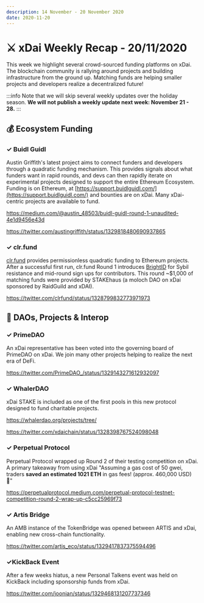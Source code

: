 ```yaml
---
description: 14 November - 20 November 2020
date: 2020-11-20
---
```


# ⚔️ xDai Weekly Recap - 20/11/2020

This week we highlight several crowd-sourced funding platforms on xDai. The blockchain community is rallying around projects and building infrastructure from the ground up. Matching funds are helping smaller projects and developers realize a decentralized future! 

:::info
Note that we will skip several weekly updates over the holiday season. **We will not publish a weekly update next week: November 21 - 28.**
:::

## :moneybag: Ecosystem Funding

### ✓ Buidl Guidl

Austin Griffith's latest project aims to connect funders and developers through a quadratic funding mechanism. This provides signals about what funders want in rapid rounds, and devs can then rapidly iterate on experimental projects designed to support the entire Ethereum Ecosystem. Funding is on Ethereum, at [https://support.buidlguidl.com/](https://support.buidlguidl.com/) and bounties are on xDai. Many xDai-centric projects are available to fund.

https://medium.com/@austin_48503/buidl-guidl-round-1-unaudited-4e1d9456e43d

https://twitter.com/austingriffith/status/1329818480690937865

### ✓ clr.fund

[clr.fund](http://clr.fund/#/) provides permissionless quadratic funding to Ethereum projects. After a successful first run, clr.fund Round 1 introduces [BrightID](https://www.brightid.org/) for Sybil resistance and mid-round sign ups for contributors.  This round \~$1,000 of matching funds were provided by STAKEhaus (a moloch DAO on xDai sponsored by RaidGuild and xDAI).

https://twitter.com/clrfund/status/1328799832773971973

## :butterfly: DAOs, Projects & Interop

### ✓ PrimeDAO

An xDai representative has been voted into the governing board of PrimeDAO on xDai. We join many other projects helping to realize the next era of DeFi.

https://twitter.com/PrimeDAO_/status/1329143271612932097

### ✓ WhalerDAO

xDai STAKE is included as one of the first pools in this new protocol designed to fund charitable projects.

https://whalerdao.org/projects/tree/

https://twitter.com/xdaichain/status/1328398767524098048

### ✓ Perpetual Protocol

Perpetual Protocol wrapped up Round 2 of their testing competition on xDai.  A primary takeaway from using xDai "Assuming a gas cost of 50 gwei, traders **saved an estimated 1021 ETH** in gas fees! (approx. 460,000 USD) 🙌"

https://perpetualprotocol.medium.com/perpetual-protocol-testnet-competition-round-2-wrap-up-c5cc25969f73

### ✓ Artis Bridge

An AMB instance of the TokenBridge was opened between ARTIS and xDai, enabling new cross-chain functionality.

https://twitter.com/artis_eco/status/1329417837375594496

### ✓KickBack Event

After a few weeks hiatus, a new Personal Talkens event was held on KickBack including sponsorship funds from xDai.

https://twitter.com/joonian/status/1329468131207737346





### 
